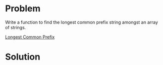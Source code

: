 
# Problem

Write a function to find the longest common prefix string amongst an array of
strings.



[Longest Common Prefix](https://leetcode.com/problems/longest-common-prefix)

# Solution




